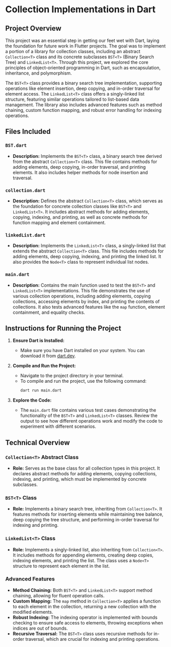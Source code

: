 # Collection Implementations in Dart

## Project Overview

This project was an essential step in getting our feet wet with Dart, laying the foundation for future work in Flutter projects. The goal was to implement a portion of a library for collection classes, including an abstract `Collection<T>` class and its concrete subclasses `BST<T>` (Binary Search Tree) and `LinkedList<T>`. Through this project, we explored the core principles of object-oriented programming in Dart, such as encapsulation, inheritance, and polymorphism.

The `BST<T>` class provides a binary search tree implementation, supporting operations like element insertion, deep copying, and in-order traversal for element access. The `LinkedList<T>` class offers a singly-linked list structure, featuring similar operations tailored to list-based data management. The library also includes advanced features such as method chaining, custom function mapping, and robust error handling for indexing operations.

## Files Included

### `BST.dart`
- **Description:** Implements the `BST<T>` class, a binary search tree derived from the abstract `Collection<T>` class. This file contains methods for adding elements, deep copying, in-order traversal, and printing elements. It also includes helper methods for node insertion and traversal.

### `collection.dart`
- **Description:** Defines the abstract `Collection<T>` class, which serves as the foundation for concrete collection classes like `BST<T>` and `LinkedList<T>`. It includes abstract methods for adding elements, copying, indexing, and printing, as well as concrete methods for function mapping and element containment.

### `linkedList.dart`
- **Description:** Implements the `LinkedList<T>` class, a singly-linked list that extends the abstract `Collection<T>` class. This file includes methods for adding elements, deep copying, indexing, and printing the linked list. It also provides the `Node<T>` class to represent individual list nodes.

### `main.dart`
- **Description:** Contains the main function used to test the `BST<T>` and `LinkedList<T>` implementations. This file demonstrates the use of various collection operations, including adding elements, copying collections, accessing elements by index, and printing the contents of collections. It also tests advanced features like the `map` function, element containment, and equality checks.

## Instructions for Running the Project

1. **Ensure Dart is Installed:**
   - Make sure you have Dart installed on your system. You can download it from [dart.dev](https://dart.dev/get-dart).

2. **Compile and Run the Project:**
   - Navigate to the project directory in your terminal.
   - To compile and run the project, use the following command:
     ```bash
     dart run main.dart
     ```

3. **Explore the Code:**
   - The `main.dart` file contains various test cases demonstrating the functionality of the `BST<T>` and `LinkedList<T>` classes. Review the output to see how different operations work and modify the code to experiment with different scenarios.

## Technical Overview

### `Collection<T>` Abstract Class
- **Role:** Serves as the base class for all collection types in this project. It declares abstract methods for adding elements, copying collections, indexing, and printing, which must be implemented by concrete subclasses.

### `BST<T>` Class
- **Role:** Implements a binary search tree, inheriting from `Collection<T>`. It features methods for inserting elements while maintaining tree balance, deep copying the tree structure, and performing in-order traversal for indexing and printing.

### `LinkedList<T>` Class
- **Role:** Implements a singly-linked list, also inheriting from `Collection<T>`. It includes methods for appending elements, creating deep copies, indexing elements, and printing the list. The class uses a `Node<T>` structure to represent each element in the list.

### Advanced Features
- **Method Chaining:** Both `BST<T>` and `LinkedList<T>` support method chaining, allowing for fluent operation calls.
- **Custom Mapping:** The `map` method in `Collection<T>` applies a function to each element in the collection, returning a new collection with the modified elements.
- **Robust Indexing:** The indexing operator is implemented with bounds checking to ensure safe access to elements, throwing exceptions when indices are out of bounds.
- **Recursive Traversal:** The `BST<T>` class uses recursive methods for in-order traversal, which are crucial for indexing and printing operations.

